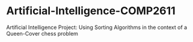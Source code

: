# Artificial-Intelligence-COMP2611
Artificial Intelligence Project:
Using Sorting Algorithms in the context of a Queen-Cover chess problem
